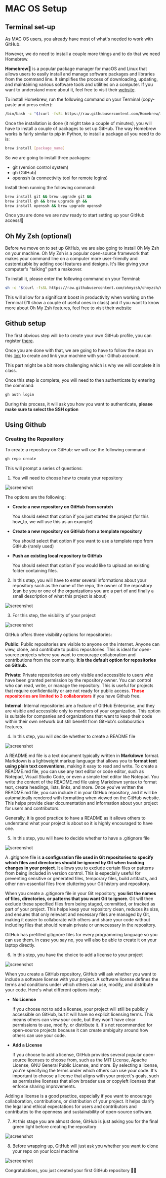 # MAC OS Setup

## Terminal set-up

As MAC OS users, you already have most of what's needed to work with GitHub.

However, we do need to install a couple more things and to do that we need Homebrew.

**Homebrew🍺** is a popular package manager for macOS and Linux that allows users to easily install and manage software packages and libraries from the command line. It simplifies the process of downloading, updating, and maintaining various software tools and utilities on a computer. If you want to understand more about it, feel free to visit their [website](https://brew.sh/).

To install Homebrew, run the following command on your Terminal (copy-paste and press enter):

```bash
/bin/bash -c "$(curl -fsSL https://raw.githubusercontent.com/Homebrew/install/HEAD/install.sh)"
```

Once the installation is done (it might take a couple of minutes), you will have to install a couple of packages to set up GitHub. The way Homebrew works is fairly similar to pip in Python, to install a package all you need to do is:

```bash
brew install [package_name]
```

So we are going to install three packages:
* git (version control system)
* gh (GitHub)
* openssh (a connectivity tool for remote logins)

Install them running the following command:

```bash
brew install git && brew upgrade git &&
brew install gh && brew upgrade gh &&
brew install openssh && brew upgrade openssh
```

Once you are done we are now ready to start setting up your GitHub access!🎉

## Oh My Zsh (optional)

Before we move on to set up GitHub, we are also going to install Oh My Zsh on your machine. Oh My Zsh is a popular open-source framework that makes your command line on a computer more user-friendly and customizable by adding cool features and designs. It's like giving your computer's "talking" part a makeover.

To install it, please enter the following command on your Terminal:

```bash
sh -c "$(curl -fsSL https://raw.githubusercontent.com/ohmyzsh/ohmyzsh/master/tools/install.sh)"
```

This will allow for a significant boost in productivity when working on the Terminal (I'll show a couple of useful ones in class) and if you want to know more about Oh My Zsh features, feel free to visit their [website](https://ohmyz.sh/)

## Github setup

The first obvious step will be to create your own GitHub profile, you can register [there](https://github.com/signup?).

Once you are done with that, we are going to have to follow the steps on this [link](https://docs.github.com/en/authentication/connecting-to-github-with-ssh/generating-a-new-ssh-key-and-adding-it-to-the-ssh-agent) to create and link your machine with your Github account.

This part might be a bit more challenging which is why we will complete it in class.

Once this step is complete, you will need to then authenticate by entering the command:

```bash
gh auth login
```
During this process, it will ask you how you want to authenticate, **please make sure to select the SSH option**

## Using Github

### Creating the Repository

To create a repository on GitHub: we will use the following command:

```bash
gh repo create
```
This will prompt a series of questions:

1. You will need to choose how to create your repository

![screenshot](https://github.com/hadri96/Github_setup/blob/main/screenshots/create_from_scratch.png?raw=true)

The options are the following:

* **Create a new repository on GitHub from scratch**

	You should select that option if you just started the project (for this how_to, we will use this as an example)
* **Create a new repository on GitHub from a template repository**

	You should select that option if you want to use a template repo from GitHub (rarely used)
* **Push an existing local repository to GitHub**

	You should select that option if you would like to upload an existing folder containing files.

2. In this step, you will have to enter several informations about your repository such as the name of the repo, the owner of the repository (can be you or one of the organizations you are a part of and finally a small description of what this project is about)

![screenshot](https://github.com/hadri96/Github_setup/blob/main/screenshots/repo_info.png?raw=true)

3. For this step, the visibility of your project

![screenshot](https://github.com/hadri96/Github_setup/blob/main/screenshots/visibility.png?raw=true)

GitHub offers three visibility options for repositories:

**Public**: Public repositories are visible to anyone on the internet. Anyone can view, clone, and contribute to public repositories. This is ideal for open-source projects where you want to encourage collaboration and contributions from the community. **It is the default option for repositories on Github.**

**Private**: Private repositories are only visible and accessible to users who have been granted permission by the repository owner. You can control who can read, write, or manage the repository. This is useful for projects that require confidentiality or are not ready for public access. **<font color='red'>These repositories are limited to 3 collaborators</font>** if you have Github free.

**Internal**: Internal repositories are a feature of GitHub Enterprise, and they are visible and accessible only to members of your organization. This option is suitable for companies and organizations that want to keep their code within their own network but still benefit from GitHub's collaboration features.

4. In this step, you will decide whether to create a README file

![screenshot](https://github.com/hadri96/Github_setup/blob/main/screenshots/readme.png?raw=true)

A README.md file is a text document typically written in **Markdown** format. Markdown is a lightweight markup language that allows you to **format text using plain text conventions**, making it easy to read and write. To create a README.md file, you can use any text editor or code editor, such as Notepad, Visual Studio Code, or even a simple text editor like Notepad. You write the content of the README.md file using Markdown syntax to format text, create headings, lists, links, and more. Once you've written the README.md file, you can include it in your GitHub repository, and it will be automatically rendered with formatting when viewed on the GitHub website. This helps provide clear documentation and information about your project for users and contributors.

Generally, it is good practice to have a README as it allows others to understand what your project is about so it is highly encouraged to have one.

5. In this step, you will have to decide whether to have a .gitignore file

![screenshot](https://github.com/hadri96/Github_setup/blob/main/screenshots/gitignore.png?raw=true)

A .gitignore file is **a configuration file used in Git repositories to specify which files and directories should be ignored by Git when tracking changes in your project**. It allows you to exclude certain files or patterns from being included in version control. This is especially useful for preventing sensitive or generated files, temporary files, build artifacts, and other non-essential files from cluttering your Git history and repository.

When you create a .gitignore file in your Git repository, **you list the names of files, directories, or patterns that you want Git to ignore**. Git will then exclude these specified files from being staged, committed, or tracked as part of your project. This helps keep your repository clean, reduces its size, and ensures that only relevant and necessary files are managed by Git, making it easier to collaborate with others and share your code without including files that should remain private or unnecessary in the repository.

GitHub has prefilled gitignore files for every programming language so you can use them. In case you say no, you will also be able to create it on your laptop directly.

6. In this step, you have the choice to add a license to your project

![screenshot](https://github.com/hadri96/Github_setup/blob/main/screenshots/license.png?raw=true)

When you create a GitHub repository, GitHub will ask whether you want to include a software license with your project. A software license defines the terms and conditions under which others can use, modify, and distribute your code. Here's what different options imply:

* **No License**

	If you choose not to add a license, your project will still be publicly accessible on GitHub, but it will have no explicit licensing terms. This means others can view your code, but they won't have clear permissions to use, modify, or distribute it. It's not recommended for open-source projects because it can create ambiguity around how others can use your code.

* **Add a License**

	If you choose to add a license, GitHub provides several popular open-source licenses to choose from, such as the MIT License, Apache License, GNU General Public License, and more. By selecting a license, you're specifying the terms under which others can use your code. It's important to choose a license that aligns with your project's goals, such as permissive licenses that allow broader use or copyleft licenses that enforce sharing improvements.

Adding a license is a good practice, especially if you want to encourage collaboration, contributions, or distribution of your project. It helps clarify the legal and ethical expectations for users and contributors and contributes to the openness and sustainability of open-source software.

7. At this stage you are almost done, GitHub is just asking you for the final green light before creating the repository

![screenshot](https://github.com/hadri96/Github_setup/blob/main/screenshots/confirmation.png?raw=true)

8. Before wrapping up, GitHub will just ask you whether you want to clone your repo on your local machine

![screenshot](https://github.com/hadri96/Github_setup/blob/main/screenshots/clone.png?raw=true)


Congratulations, you just created your first GitHub repository 🎉😎
